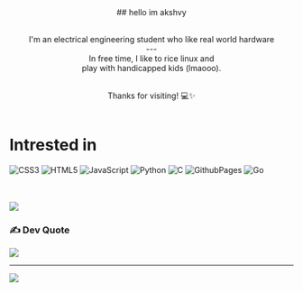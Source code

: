 <center>## hello im akshvy<br><br><p>
I'm an electrical engineering student who like real world hardware <br>---<br> In free time, I like to rice linux and <br>play with handicapped kids (lmaooo).
</p><br>
  <footer>Thanks for visiting! 💻✨</footer><br>
  </center>


# Intrested in 
![CSS3](https://img.shields.io/badge/css3-%231572B6.svg?style=plastic&logo=css3&logoColor=white) ![HTML5](https://img.shields.io/badge/html5-%23E34F26.svg?style=plastic&logo=html5&logoColor=white) ![JavaScript](https://img.shields.io/badge/javascript-%23323330.svg?style=plastic&logo=javascript&logoColor=%23F7DF1E) ![Python](https://img.shields.io/badge/python-3670A0?style=plastic&logo=python&logoColor=ffdd54) ![C](https://img.shields.io/badge/c-%2300599C.svg?style=plastic&logo=c&logoColor=white) ![GithubPages](https://img.shields.io/badge/github%20pages-121013?style=plastic&logo=github&logoColor=white) ![Go](https://img.shields.io/badge/go-%2300ADD8.svg?style=plastic&logo=go&logoColor=white)<br><br><br>

![](https://github-readme-stats.vercel.app/api?username=Akshvy&theme=discord_old_blurple&hide_border=false&include_all_commits=true&count_private=false)<br/>
### ✍️ Dev Quote
![](https://quotes-github-readme.vercel.app/api?type=horizontal&theme=gruvbox)

---
[![](https://visitcount.itsvg.in/api?id=Akshvy&icon=0&color=0)](https://visitcount.itsvg.in)

